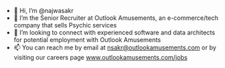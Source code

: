 - 👋 Hi, I’m @najwasakr
- 👀 I’m the Senior Recruiter at Outlook Amusements, an e-commerce/tech company that sells Psychic services 
- 💞️ I’m looking to connect with experienced software and data architects for potential employment with Outlook Amusements
- 📫 You can reach me by email at nsakr@outlookamusements.com or by visiting our careers page www.outlookamusements.com/jobs

<!---
najwasakr/najwasakr is a ✨ special ✨ repository because its `README.md` (this file) appears on your GitHub profile.
You can click the Preview link to take a look at your changes.
--->
